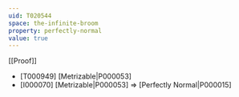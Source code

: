 ```yaml
---
uid: T020544
space: the-infinite-broom
property: perfectly-normal
value: true
---
```

[[Proof]]

* [T000949] [Metrizable|P000053]
* [I000070] [Metrizable|P000053] => [Perfectly Normal|P000015]

